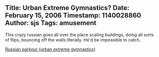 Title: Urban Extreme Gymnastics?
Date: February 15, 2006
Timestamp: 1140028860
Author: sjs
Tags: amusement
----

This crazy russian goes all over the place scaling buildings, doing all sorts of flips, bouncing off the walls literally. He'd be impossible to catch.

<a href="http://www.videobomb.com/posts/show/46">Russian parkour (urban extreme gymnastics)</a>
